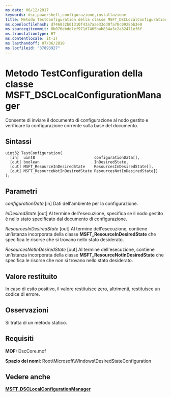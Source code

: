 ```yaml
---
ms.date: 06/12/2017
keywords: dsc,powershell,configurazione,installazione
title: Metodo TestConfiguration della classe MSFT_DSCLocalConfigurationManager
ms.openlocfilehash: d746832b01310f43a7aae33dd0fa70c0928bb3e0
ms.sourcegitcommit: 8b076ebde7ef971d7465bab834a3c2a32471ef6f
ms.translationtype: HT
ms.contentlocale: it-IT
ms.lasthandoff: 07/06/2018
ms.locfileid: "37893927"
---
```

# <a name="testconfiguration-method-of-the-msftdsclocalconfigurationmanager-class"></a>Metodo TestConfiguration della classe MSFT_DSCLocalConfigurationManager

Consente di inviare il documento di configurazione al nodo gestito e verificare la configurazione corrente sulla base del documento.

## <a name="syntax"></a>Sintassi

```mof
uint32 TestConfiguration(
  [in]  uint8                          configurationData[],
  [out] boolean                        InDesiredState,
  [out] MSFT_ResourceInDesiredState    ResourcesInDesiredState[],
  [out] MSFT_ResourceNotInDesiredState ResourcesNotInDesiredState[]
);
```

## <a name="parameters"></a>Parametri

*configurationData* \[in\] Dati dell'ambiente per la configurazione.

*InDesiredState* \[out\] Al termine dell'esecuzione, specifica se il nodo gestito è nello stato specificato dal documento di configurazione.

*ResourcesInDesiredState* \[out\] Al termine dell'esecuzione, contiene un'istanza incorporata della classe **MSFT_ResourceInDesiredState** che specifica le risorse che si trovano nello stato desiderato.

*ResourcesNotInDesiredState* \[out\] Al termine dell'esecuzione, contiene un'istanza incorporata della classe **MSFT_ResourceNotInDesiredState** che specifica le risorse che non si trovano nello stato desiderato.

## <a name="return-value"></a>Valore restituito

In caso di esito positivo, il valore restituisce zero, altrimenti, restituisce un codice di errore.

## <a name="remarks"></a>Osservazioni

Si tratta di un metodo statico.

## <a name="requirements"></a>Requisiti

**MOF:** DscCore.mof

**Spazio dei nomi**: Root\Microsoft\Windows\DesiredStateConfiguration

## <a name="see-also"></a>Vedere anche

[**MSFT_DSCLocalConfigurationManager**](msft-dsclocalconfigurationmanager.md)